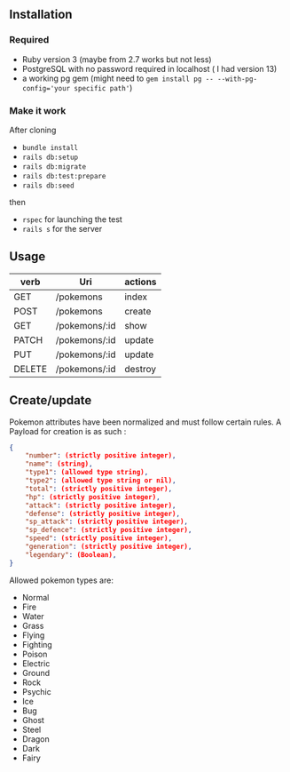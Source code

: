 ## Installation

### Required
- Ruby version 3 (maybe from 2.7 works but not less)
- PostgreSQL with no password required in localhost ( I had version 13)
- a working pg gem (might need to `gem install pg -- --with-pg-config='your specific path'`)

### Make it work
After cloning
- `bundle install`
- `rails db:setup`
- `rails db:migrate`
- `rails db:test:prepare`
- `rails db:seed`

then
- `rspec` for launching the test
- `rails s` for the server

## Usage

| verb       | Uri | actions |
| ----------- | --------- |----------- |
| GET      | /pokemons | index
| POST      | /pokemons | create
| GET      | /pokemons/:id | show
| PATCH      | /pokemons/:id | update
| PUT      | /pokemons/:id | update
| DELETE      | /pokemons/:id | destroy

## Create/update

Pokemon attributes have been normalized and must follow certain rules. A Payload for creation is as such :
```json
{
    "number": (strictly positive integer),
    "name": (string),
    "type1": (allowed type string),
    "type2": (allowed type string or nil),
    "total": (strictly positive integer),
    "hp": (strictly positive integer),
    "attack": (strictly positive integer),
    "defense": (strictly positive integer),
    "sp_attack": (strictly positive integer),
    "sp_defence": (strictly positive integer),
    "speed": (strictly positive integer),
    "generation": (strictly positive integer),
    "legendary": (Boolean),
}
```

Allowed pokemon types are:
- Normal 
- Fire 
- Water 
- Grass 
- Flying 
- Fighting 
- Poison 
- Electric 
- Ground 
- Rock 
- Psychic 
- Ice 
- Bug 
- Ghost 
- Steel 
- Dragon 
- Dark 
- Fairy
